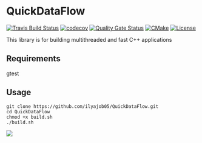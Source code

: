 # QuickDataFlow

[![Travis Build Status](https://travis-ci.com/ilyajob05/QickDataFlow.svg?branch=main)](https://travis-ci.com/ilyajob05/QickDataFlow)
[![codecov](https://codecov.io/gh/ilyajob05/QickDataFlow/branch/main/graph/badge.svg?token=T2M14V6SK8)](https://codecov.io/gh/ilyajob05/QickDataFlow)
[![Quality Gate Status](https://sonarcloud.io/api/project_badges/measure?project=ilyajob05_QickDataFlow&metric=alert_status)](https://sonarcloud.io/dashboard?id=ilyajob05_QickDataFlow)
[![CMake](https://github.com/ilyajob05/QuickDataFlow/actions/workflows/cmake.yml/badge.svg)](https://github.com/ilyajob05/QuickDataFlow/actions/workflows/cmake.yml)
[![License](https://img.shields.io/badge/license-MIT-blue.svg)](https://raw.githubusercontent.com/ilyajob05/QuickDataFlow/main/LICENSE)

This library is for building multithreaded and fast C++ applications

## Requirements
gtest

## Usage
```
git clone https://github.com/ilyajob05/QuickDataFlow.git
cd QuickDataFlow
chmod +x build.sh
./build.sh
```


![](./output.png)
